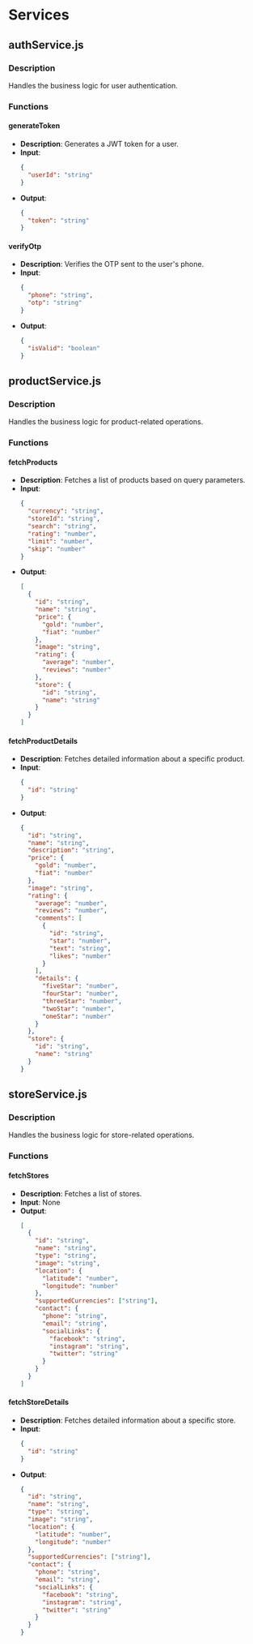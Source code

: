 # Services

## authService.js

### Description
Handles the business logic for user authentication.

### Functions

#### generateToken
- **Description**: Generates a JWT token for a user.
- **Input**: 
  ```json
  {
    "userId": "string"
  }
  ```
- **Output**: 
  ```json
  {
    "token": "string"
  }
  ```

#### verifyOtp
- **Description**: Verifies the OTP sent to the user's phone.
- **Input**: 
  ```json
  {
    "phone": "string",
    "otp": "string"
  }
  ```
- **Output**: 
  ```json
  {
    "isValid": "boolean"
  }
  ```

## productService.js

### Description
Handles the business logic for product-related operations.

### Functions

#### fetchProducts
- **Description**: Fetches a list of products based on query parameters.
- **Input**: 
  ```json
  {
    "currency": "string",
    "storeId": "string",
    "search": "string",
    "rating": "number",
    "limit": "number",
    "skip": "number"
  }
  ```
- **Output**: 
  ```json
  [
    {
      "id": "string",
      "name": "string",
      "price": {
        "gold": "number",
        "fiat": "number"
      },
      "image": "string",
      "rating": {
        "average": "number",
        "reviews": "number"
      },
      "store": {
        "id": "string",
        "name": "string"
      }
    }
  ]
  ```

#### fetchProductDetails
- **Description**: Fetches detailed information about a specific product.
- **Input**: 
  ```json
  {
    "id": "string"
  }
  ```
- **Output**: 
  ```json
  {
    "id": "string",
    "name": "string",
    "description": "string",
    "price": {
      "gold": "number",
      "fiat": "number"
    },
    "image": "string",
    "rating": {
      "average": "number",
      "reviews": "number",
      "comments": [
        {
          "id": "string",
          "star": "number",
          "text": "string",
          "likes": "number"
        }
      ],
      "details": {
        "fiveStar": "number",
        "fourStar": "number",
        "threeStar": "number",
        "twoStar": "number",
        "oneStar": "number"
      }
    },
    "store": {
      "id": "string",
      "name": "string"
    }
  }
  ```

## storeService.js

### Description
Handles the business logic for store-related operations.

### Functions

#### fetchStores
- **Description**: Fetches a list of stores.
- **Input**: None
- **Output**: 
  ```json
  [
    {
      "id": "string",
      "name": "string",
      "type": "string",
      "image": "string",
      "location": {
        "latitude": "number",
        "longitude": "number"
      },
      "supportedCurrencies": ["string"],
      "contact": {
        "phone": "string",
        "email": "string",
        "socialLinks": {
          "facebook": "string",
          "instagram": "string",
          "twitter": "string"
        }
      }
    }
  ]
  ```

#### fetchStoreDetails
- **Description**: Fetches detailed information about a specific store.
- **Input**: 
  ```json
  {
    "id": "string"
  }
  ```
- **Output**: 
  ```json
  {
    "id": "string",
    "name": "string",
    "type": "string",
    "image": "string",
    "location": {
      "latitude": "number",
      "longitude": "number"
    },
    "supportedCurrencies": ["string"],
    "contact": {
      "phone": "string",
      "email": "string",
      "socialLinks": {
        "facebook": "string",
        "instagram": "string",
        "twitter": "string"
      }
    }
  }
  ```
